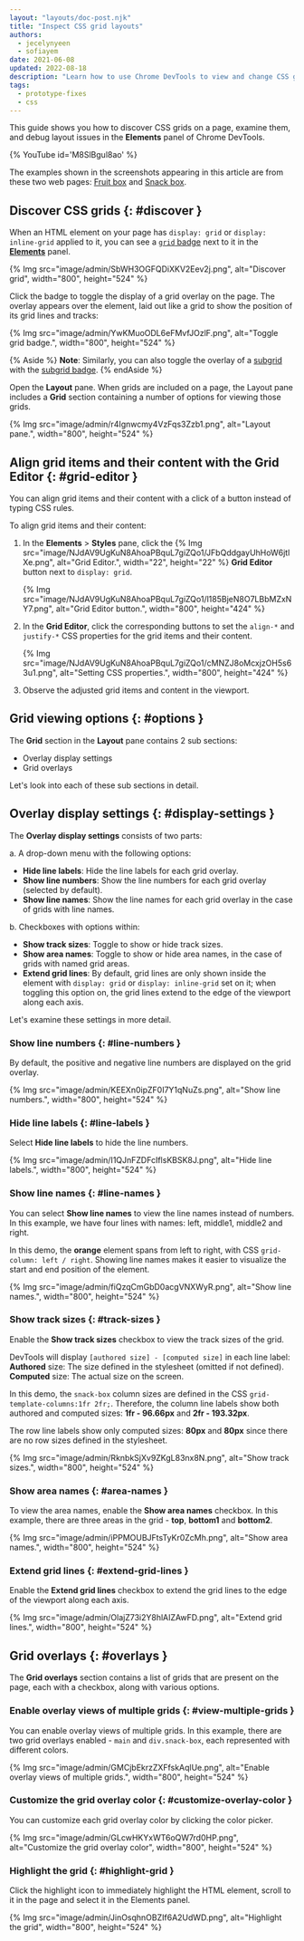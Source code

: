 ```yaml
---
layout: "layouts/doc-post.njk"
title: "Inspect CSS grid layouts"
authors:
  - jecelynyeen
  - sofiayem
date: 2021-06-08
updated: 2022-08-18
description: "Learn how to use Chrome DevTools to view and change CSS grids."
tags:
  - prototype-fixes
  - css
---
```


This guide shows you how to discover CSS grids on a page, examine them, and debug layout issues
in the **Elements** panel of Chrome DevTools.

{% YouTube id='M8SlBgul8ao' %}

The examples shown in the screenshots appearing in this article are from these two web pages: [Fruit
box][1] and [Snack box][2].

## Discover CSS grids {: #discover }

When an HTML element on your page has `display: grid` or `display: inline-grid` applied to it, you
can see a [`grid` badge](/docs/devtools/elements/badges/#grid) next to it in the [**Elements**][3] panel.

{% Img src="image/admin/SbWH3OGFQDiXKV2Eev2j.png", alt="Discover grid", width="800", height="524" %}

Click the badge to toggle the display of a grid overlay on the page. The overlay appears over the
element, laid out like a grid to show the position of its grid lines and tracks:

{% Img src="image/admin/YwKMuoODL6eFMvfJOzlF.png", alt="Toggle grid badge.", width="800", height="524" %}

{% Aside %}
**Note**: Similarly, you can also toggle the overlay of a [subgrid](https://developer.mozilla.org/docs/Web/CSS/CSS_grid_layout/Subgrid) with the [subgrid badge](/docs/devtools/elements/badges/#subgrid). 
{% endAside %}

Open the **Layout** pane. When grids are included on a page, the Layout pane includes a **Grid**
section containing a number of options for viewing those grids.

{% Img src="image/admin/r4Ignwcmy4VzFqs3Zzb1.png", alt="Layout pane.", width="800", height="524" %}

## Align grid items and their content with the Grid Editor {: #grid-editor }

You can align grid items and their content with a click of a button instead of typing CSS rules.

To align grid items and their content:

1. In the **Elements** > **Styles** pane, click the {% Img src="image/NJdAV9UgKuN8AhoaPBquL7giZQo1/JFbQddgayUhHoW6jtlXe.png", alt="Grid Editor.", width="22", height="22" %} **Grid Editor** button next to `display: grid`.

   {% Img src="image/NJdAV9UgKuN8AhoaPBquL7giZQo1/l185BjeN8O7LBbMZxNY7.png", alt="Grid Editor button.", width="800", height="424" %}

1. In the **Grid Editor**, click the corresponding buttons to set the `align-*` and `justify-*` CSS properties for the grid items and their content.

   {% Img src="image/NJdAV9UgKuN8AhoaPBquL7giZQo1/cMNZJ8oMcxjzOH5s63u1.png", alt="Setting CSS properties.", width="800", height="424" %}

1. Observe the adjusted grid items and content in the viewport.

## Grid viewing options {: #options }

The **Grid** section in the **Layout** pane contains 2 sub sections:

- Overlay display settings
- Grid overlays

Let's look into each of these sub sections in detail.

## Overlay display settings {: #display-settings }

The **Overlay display settings** consists of two parts:

a. A drop-down menu with the following options:

- **Hide line labels**: Hide the line labels for each grid overlay.
- **Show line numbers**: Show the line numbers for each grid overlay (selected by default).
- **Show line names**: Show the line names for each grid overlay in the case of grids with line
  names.

b. Checkboxes with options within:

- **Show track sizes**: Toggle to show or hide track sizes.
- **Show area names**: Toggle to show or hide area names, in the case of grids with named grid
  areas.
- **Extend grid lines**: By default, grid lines are only shown inside the element with
  `display: grid` or `display: inline-grid` set on it; when toggling this option on, the grid lines
  extend to the edge of the viewport along each axis.

Let's examine these settings in more detail.

### Show line numbers {: #line-numbers }

By default, the positive and negative line numbers are displayed on the grid overlay.

{% Img src="image/admin/KEEXn0ipZF0I7Y1qNuZs.png", alt="Show line numbers.", width="800", height="524" %}

### Hide line labels {: #line-labels }

Select **Hide line labels** to hide the line numbers.

{% Img src="image/admin/I1QJnFZDFcIflsKBSK8J.png", alt="Hide line labels.", width="800", height="524" %}

### Show line names {: #line-names }

You can select **Show line names** to view the line names instead of numbers. In this example, we
have four lines with names: left, middle1, middle2 and right.

In this demo, the **orange** element spans from left to right, with CSS `grid-column: left / right`.
Showing line names makes it easier to visualize the start and end position of the element.

{% Img src="image/admin/fiQzqCmGbD0acgVNXWyR.png", alt="Show line names.", width="800", height="524" %}

### Show track sizes {: #track-sizes }

Enable the **Show track sizes** checkbox to view the track sizes of the grid.

DevTools will display `[authored size] - [computed size]` in each line label: **Authored** size: The
size defined in the stylesheet (omitted if not defined). **Computed** size: The actual size on the screen.

In this demo, the `snack-box` column sizes are defined in the CSS `grid-template-columns:1fr 2fr;`.
Therefore, the column line labels show both authored and computed sizes: **1fr - 96.66px** and
**2fr - 193.32px**.

The row line labels show only computed sizes: **80px** and **80px** since there are no row sizes
defined in the stylesheet.

{% Img src="image/admin/RknbkSjXv9ZKgL83nx8N.png", alt="Show track sizes.", width="800", height="524" %}

### Show area names {: #area-names }

To view the area names, enable the **Show area names** checkbox. In this example, there are three areas
in the grid - **top**, **bottom1** and **bottom2**.

{% Img src="image/admin/iPPMOUBJFtsTyKr0ZcMh.png", alt="Show area names.", width="800", height="524" %}

### Extend grid lines {: #extend-grid-lines }

Enable the **Extend grid lines** checkbox to extend the grid lines to the edge of the viewport along
each axis.

{% Img src="image/admin/OlajZ73i2Y8hlAIZAwFD.png", alt="Extend grid lines.", width="800", height="524" %}

## Grid overlays {: #overlays }

The **Grid overlays** section contains a list of grids that are present on the page, each with a
checkbox, along with various options.

### Enable overlay views of multiple grids {: #view-multiple-grids }

You can enable overlay views of multiple grids. In this example, there are two grid overlays enabled -
`main` and `div.snack-box`, each represented with different colors.

{% Img src="image/admin/GMCjbEkrzZXFfskAqlUe.png", alt="Enable overlay views of multiple grids.", width="800", height="524" %}

### Customize the grid overlay color {: #customize-overlay-color }

You can customize each grid overlay color by clicking the color picker.

{% Img src="image/admin/GLcwHKYxWT6oQW7rd0HP.png", alt="Customize the grid overlay color", width="800", height="524" %}

### Highlight the grid {: #highlight-grid }

Click the highlight icon to immediately highlight the HTML element, scroll to it in the page and
select it in the Elements panel.

{% Img src="image/admin/JinOsqhnOBZIf6A2UdWD.png", alt="Highlight the grid", width="800", height="524" %}

[1]: https://jec.fish/demo/css-grid-fruit
[2]: https://jec.fish/demo/css-grid-snack
[3]: /docs/devtools/open
